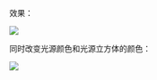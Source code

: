效果：


![](https://github.com/Kevincyc99/Images-Store/raw/main/LearnOpenGL/Results/40_Material.gif)


同时改变光源颜色和光源立方体的颜色：


![](https://github.com/Kevincyc99/Images-Store/raw/main/LearnOpenGL/Results/40_Material_Light.gif)
